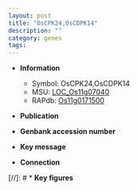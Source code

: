 ```yaml
---
layout: post
title: "OsCPK24,OsCDPK14"
description: ""
category: genes
tags: 
---
```


* **Information**  
    + Symbol: OsCPK24,OsCDPK14  
    + MSU: [LOC_Os11g07040](http://rice.uga.edu/cgi-bin/ORF_infopage.cgi?orf=LOC_Os11g07040)  
    + RAPdb: [Os11g0171500](http://rapdb.dna.affrc.go.jp/viewer/gbrowse_details/irgsp1?name=Os11g0171500)  

* **Publication**  

* **Genbank accession number**  

* **Key message**  

* **Connection**  

[//]: # * **Key figures**  


